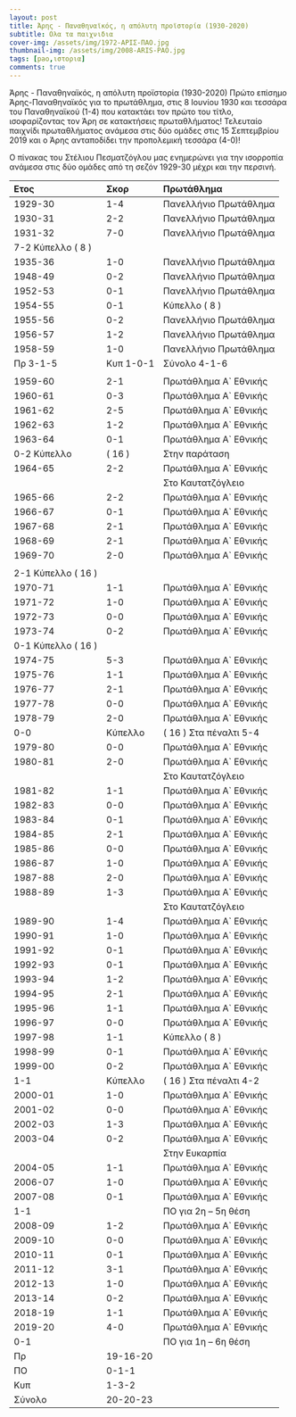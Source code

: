 ```yaml
---
layout: post
title: Άρης - Παναθηναϊκός, η απόλυτη προϊστορία (1930-2020)
subtitle: Ολα τα παιχνιδια
cover-img: /assets/img/1972-ΑΡΙΣ-ΠΑΟ.jpg
thumbnail-img: /assets/img/2008-ARIS-PAO.jpg    
tags: [pao,ιστορια]
comments: true
---
```


Άρης - Παναθηναϊκός, η απόλυτη προϊστορία (1930-2020)
Πρώτο επίσημο Άρης-Παναθηναϊκός για το πρωτάθλημα, στις 8 Ιουνίου 1930 και τεσσάρα του Παναθηναϊκού (1-4) που κατακτάει τον πρώτο του τίτλο, ισοφαρίζοντας τον Άρη σε κατακτήσεις πρωταθλήματος! Τελευταίο παιχνίδι πρωταθλήματος ανάμεσα στις δύο ομάδες στις 15 Σεπτεμβρίου 2019 και ο Άρης ανταποδίδει την προπολεμική τεσσάρα (4-0)!

Ο πίνακας του Στέλιου Πεσματζόγλου μας ενημερώνει για την ισορροπία ανάμεσα στις δύο ομάδες από τη σεζόν 1929-30 μέχρι και την περσινή. 


| Ετος  | Σκορ| Πρωτάθλημα           |  
| :-----|:--- | :---                 |
|1929-30|	1-4 |Πανελλήνιο Πρωτάθλημα | 
|1930-31|	2-2 |Πανελλήνιο Πρωτάθλημα |
|1931-32|	7-0 |Πανελλήνιο Πρωτάθλημα |
|7-2	Κύπελλο ( 8 )                  |
|1935-36|	1-0 |Πανελλήνιο Πρωτάθλημα |
|1948-49|	0-2 |Πανελλήνιο Πρωτάθλημα |
|1952-53|	0-1 |Πανελλήνιο Πρωτάθλημα |
|1954-55|	0-1 |Κύπελλο ( 8 ) |
|1955-56|	0-2 |Πανελλήνιο Πρωτάθλημα |
|1956-57|	1-2 |Πανελλήνιο Πρωτάθλημα |
|1958-59|	1-0 |Πανελλήνιο Πρωτάθλημα |
|Πρ	3-1-5| Κυπ	1-0-1| Σύνολο	4-1-6  |
|                                    |
|1959-60|	2-1	|Πρωτάθλημα Α` Εθνικής |
|1960-61|	0-3	|Πρωτάθλημα Α` Εθνικής |
|1961-62|	2-5	|Πρωτάθλημα Α` Εθνικής |
|1962-63|	1-2	|Πρωτάθλημα Α` Εθνικής |
|1963-64|	0-1	|Πρωτάθλημα Α` Εθνικής |
|0-2	Κύπελλο| ( 16 ) | Στην παράταση|
|1964-65|	2-2	|Πρωτάθλημα Α` Εθνικής |
|       |     |Στο Καυτατζόγλειο     |
|1965-66|	2-2	|Πρωτάθλημα Α` Εθνικής |
|1966-67|	0-1	|Πρωτάθλημα Α` Εθνικής |
|1967-68|	2-1	|Πρωτάθλημα Α` Εθνικής |
|1968-69|	2-1	|Πρωτάθλημα Α` Εθνικής |
|1969-70| 2-0	|Πρωτάθλημα Α` Εθνικής |
|                                    |
|2-1	Κύπελλο ( 16 ) |               |
|1970-71|	1-1	|Πρωτάθλημα Α` Εθνικής |
|1971-72|	1-0	|Πρωτάθλημα Α` Εθνικής |
|1972-73|	0-0	|Πρωτάθλημα Α` Εθνικής |
|1973-74|	0-2	|Πρωτάθλημα Α` Εθνικής |
|0-1	Κύπελλο ( 16 )                 |
|1974-75|	5-3	|Πρωτάθλημα Α` Εθνικής |
|1975-76|	1-1	|Πρωτάθλημα Α` Εθνικής |
|1976-77|	2-1	|Πρωτάθλημα Α` Εθνικής |
|1977-78|	0-0	|Πρωτάθλημα Α` Εθνικής |
|1978-79|	2-0	|Πρωτάθλημα Α` Εθνικής |
|0-0	|Κύπελλο|( 16 ) Στα πέναλτι 5-4|
|1979-80|	0-0	|Πρωτάθλημα Α` Εθνικής |
|1980-81|	2-0	|Πρωτάθλημα Α` Εθνικής |
|        |    |Στο Καυτατζόγλειο     |
|1981-82|	1-1	|Πρωτάθλημα Α` Εθνικής |
|1982-83|	0-0	|Πρωτάθλημα Α` Εθνικής |
|1983-84|	0-1	|Πρωτάθλημα Α` Εθνικής |
|1984-85|	2-1	|Πρωτάθλημα Α` Εθνικής |
|1985-86|	0-0	|Πρωτάθλημα Α` Εθνικής |
|1986-87|	1-0	|Πρωτάθλημα Α` Εθνικής |
|1987-88|	2-0	|Πρωτάθλημα Α` Εθνικής |
|1988-89|	1-3	|Πρωτάθλημα Α` Εθνικής |
|        |    |     Στο Καυτατζόγλειο|
|1989-90|	1-4	|Πρωτάθλημα Α` Εθνικής |
|1990-91|	1-0	|Πρωτάθλημα Α` Εθνικής |
|1991-92|	0-1	|Πρωτάθλημα Α` Εθνικής |
|1992-93|	0-1	|Πρωτάθλημα Α` Εθνικής |
|1993-94|	1-2	|Πρωτάθλημα Α` Εθνικής |
|1994-95|	2-1	|Πρωτάθλημα Α` Εθνικής |
|1995-96|	1-1	|Πρωτάθλημα Α` Εθνικής |
|1996-97|	0-0	|Πρωτάθλημα Α` Εθνικής |
|1997-98|	1-1	|Κύπελλο ( 8 )
|1998-99|	0-1	|Πρωτάθλημα Α` Εθνικής |
|1999-00|	0-2	|Πρωτάθλημα Α` Εθνικής |
|1-1	|Κύπελλο|( 16 ) Στα πέναλτι 4-2|
|2000-01|	1-0	|Πρωτάθλημα Α` Εθνικής |
|2001-02|	0-0	|Πρωτάθλημα Α` Εθνικής |
|2002-03|	1-3	|Πρωτάθλημα Α` Εθνικής |
|2003-04|	0-2	|Πρωτάθλημα Α` Εθνικής |
|        |     |        Στην Ευκαρπία|
|2004-05|	1-1	|Πρωτάθλημα Α` Εθνικής |
|2006-07|	1-0	|Πρωτάθλημα Α` Εθνικής |
|2007-08|	0-1	|Πρωτάθλημα Α` Εθνικής |
|1-1	   |    |ΠΟ για 2η – 5η θέση   |
|2008-09|	1-2	|Πρωτάθλημα Α` Εθνικής |
|2009-10|	0-0	|Πρωτάθλημα Α` Εθνικής |
|2010-11|	0-1	|Πρωτάθλημα Α` Εθνικής |
|2011-12|	3-1	|Πρωτάθλημα Α` Εθνικής |
|2012-13|	1-0	|Πρωτάθλημα Α` Εθνικής |
|2013-14|	0-2	|Πρωτάθλημα Α` Εθνικής |
|2018-19|	1-1	|Πρωτάθλημα Α` Εθνικής |
|2019-20|	4-0	|Πρωτάθλημα Α` Εθνικής |
|0-1    |	    |ΠΟ για 1η – 6η θέση   |
|Πρ	|19-16-20|                       |
|ΠΟ	|0-1-1   |                       |
|Κυπ|	1-3-2  |                       |	
|Σύνολο|20-20-23|                    |
